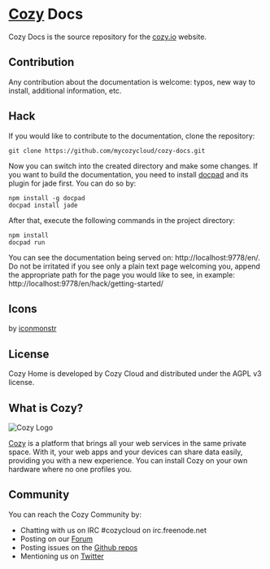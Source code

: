 # [Cozy](http://cozy.io) Docs

Cozy Docs is the source repository for the [cozy.io](http://cozy.io) website.

## Contribution

Any contribution about the documentation is welcome: typos, new way to install,
additional information, etc.

## Hack

If you would like to contribute to the documentation, clone the repository:

    git clone https://github.com/mycozycloud/cozy-docs.git

Now you can switch into the created directory and make some changes. If you want to build the documentation, you need to install [docpad](https://docpad.org) and its plugin for jade first. You can do so by:

    npm install -g docpad
    docpad install jade

After that, execute the following commands in the project directory:

    npm install
    docpad run

You can see the documentation being served on: http://localhost:9778/en/. Do not be irritated if you see only a plain text page welcoming you, append the appropriate path for the page you would like to see, in example: http://localhost:9778/en/hack/getting-started/

## Icons

by [iconmonstr](http://iconmonstr.com/)

## License

Cozy Home is developed by Cozy Cloud and distributed under the AGPL v3 license.

## What is Cozy?

![Cozy Logo](https://raw.github.com/mycozycloud/cozy-setup/gh-pages/assets/images/happycloud.png)

[Cozy](http://cozy.io) is a platform that brings all your web services in the
same private space.  With it, your web apps and your devices can share data
easily, providing you with a new experience. You can install Cozy on your own
hardware where no one profiles you.

## Community

You can reach the Cozy Community by:

* Chatting with us on IRC #cozycloud on irc.freenode.net
* Posting on our [Forum](https://forum.cozy.io/)
* Posting issues on the [Github repos](https://github.com/cozy/)
* Mentioning us on [Twitter](http://twitter.com/mycozycloud)

